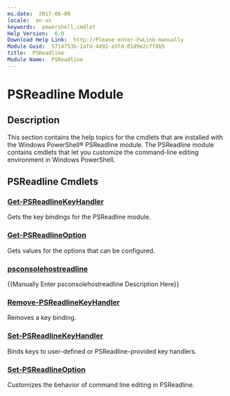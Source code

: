 ```yaml
---
ms.date:  2017-06-09
locale:  en-us
keywords:  powershell,cmdlet
Help Version:  6.0
Download Help Link:  http://Please-enter-FwLink-manually
Module Guid:  5714753b-2afd-4492-a5fd-01d9e2cff8b5
title:  PSReadline
Module Name:  PSReadline
---
```


# PSReadline Module
## Description
This section contains the help topics for the cmdlets that are installed with the Windows PowerShell® PSReadline module. The PSReadline module contains cmdlets that let you customize the command-line editing environment in Windows PowerShell.

## PSReadline Cmdlets
### [Get-PSReadlineKeyHandler](get-psreadlinekeyhandler.md)
Gets the key bindings for the PSReadline module.


### [Get-PSReadlineOption](get-psreadlineoption.md)
Gets values for the options that can be configured.


### [psconsolehostreadline](psconsolehostreadline.md)
{{Manually Enter psconsolehostreadline Description Here}}

### [Remove-PSReadlineKeyHandler](remove-psreadlinekeyhandler.md)
Removes a key binding.


### [Set-PSReadlineKeyHandler](set-psreadlinekeyhandler.md)
Binds keys to user-defined or PSReadline-provided key handlers.


### [Set-PSReadlineOption](set-psreadlineoption.md)
Customizes the behavior of command line editing in PSReadline.

